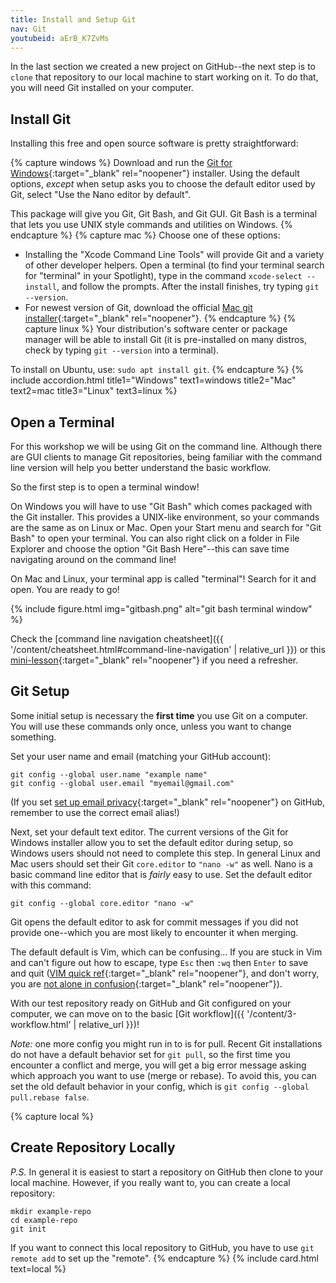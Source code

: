 ```yaml
---
title: Install and Setup Git
nav: Git
youtubeid: aErB_K7ZvMs
---
```


In the last section we created a new project on GitHub--the next step is to `clone` that repository to our local machine to start working on it.
To do that, you will need Git installed on your computer.

## Install Git

Installing this free and open source software is pretty straightforward:

{% capture windows %}
Download and run the [Git for Windows](https://git-scm.com/downloads){:target="_blank" rel="noopener"} installer. 
Using the default options, *except* when setup asks you to choose the default editor used by Git, select "Use the Nano editor by default". 

This package will give you Git, Git Bash, and Git GUI. 
Git Bash is a terminal that lets you use UNIX style commands and utilities on Windows.
{% endcapture %}
{% capture mac %}
Choose one of these options:

- Installing the "Xcode Command Line Tools" will provide Git and a variety of other developer helpers. Open a terminal (to find your terminal search for "terminal" in your Spotlight), type in the command `xcode-select --install`, and follow the prompts. After the install finishes, try typing `git --version`. 
- For newest version of Git, download the official [Mac git installer](https://git-scm.com/downloads){:target="_blank" rel="noopener"}.
{% endcapture %}
{% capture linux %}
Your distribution's software center or package manager will be able to install Git (it is pre-installed on many distros, check by typing `git --version` into a terminal).

To install on Ubuntu, use: `sudo apt install git`.
{% endcapture %}
{% include accordion.html title1="Windows" text1=windows title2="Mac" text2=mac title3="Linux" text3=linux %}

## Open a Terminal

For this workshop we will be using Git on the command line.
Although there are GUI clients to manage Git repositories, being familiar with the command line version will help you better understand the basic workflow.

So the first step is to open a terminal window! 

On Windows you will have to use "Git Bash" which comes packaged with the Git installer. 
This provides a UNIX-like environment, so your commands are the same as on Linux or Mac.
Open your Start menu and search for "Git Bash" to open your terminal. 
You can also right click on a folder in File Explorer and choose the option "Git Bash Here"--this can save time navigating around on the command line!

On Mac and Linux, your terminal app is called "terminal"!
Search for it and open.
You are ready to go!

{% include figure.html img="gitbash.png" alt="git bash terminal window" %}

Check the [command line navigation cheatsheet]({{ '/content/cheatsheet.html#command-line-navigation' | relative_url }}) or this [mini-lesson](https://evanwill.github.io/_drafts/notes/commandline.html){:target="_blank" rel="noopener"} if you need a refresher.

## Git Setup

Some initial setup is necessary the **first time** you use Git on a computer.
You will use these commands only once, unless you want to change something.

Set your user name and email (matching your GitHub account):

```
git config --global user.name "example name"
git config --global user.email "myemail@gmail.com"
```

(If you set [set up email privacy](https://help.github.com/en/github/setting-up-and-managing-your-github-user-account/setting-your-commit-email-address#about-commit-email-addresses){:target="_blank" rel="noopener"} on GitHub, remember to use the correct email alias!)

Next, set your default text editor. 
The current versions of the Git for Windows installer allow you to set the default editor during setup, so Windows users should not need to complete this step.
In general Linux and Mac users should set their Git `core.editor` to `"nano -w"` as well.
Nano is a basic command line editor that is *fairly* easy to use.
Set the default editor with this command:

```
git config --global core.editor "nano -w"
```

Git opens the default editor to ask for commit messages if you did not provide one--which you are most likely to encounter it when merging.

The default default is Vim, which can be confusing...
If you are stuck in Vim and can't figure out how to escape, type `Esc` then `:wq` then `Enter` to save and quit ([VIM quick ref](https://w3.cs.jmu.edu/bernstdh/Web/common/help/vim.php){:target="_blank" rel="noopener"}, and don't worry, you are [not alone in confusion](https://stackoverflow.blog/2017/05/23/stack-overflow-helping-one-million-developers-exit-vim/){:target="_blank" rel="noopener"}).

With our test repository ready on GitHub and Git configured on your computer, we can move on to the basic [Git workflow]({{ '/content/3-workflow.html' | relative_url }})!

*Note:* one more config you might run in to is for pull. 
Recent Git installations do not have a default behavior set for `git pull`, so the first time you encounter a conflict and merge, you will get a big error message asking which approach you want to use (merge or rebase). 
To avoid this, you can set the old default behavior in your config, which is `git config --global pull.rebase false`.

{% capture local %}
## Create Repository Locally

*P.S.* 
In general it is easiest to start a repository on GitHub then clone to your local machine. 
However, if you really want to, you can create a local repository:

```
mkdir example-repo
cd example-repo
git init
```

If you want to connect this local repository to GitHub, you have to use `git remote add` to set up the "remote".
{% endcapture %}
{% include card.html text=local %}
